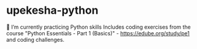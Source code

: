 # upekesha-python
🌱 I’m currently practicing Python skills
Includes coding exercises from the course "Python Essentials - Part 1 (Basics)" - https://edube.org/study/pe1 and coding challenges.
